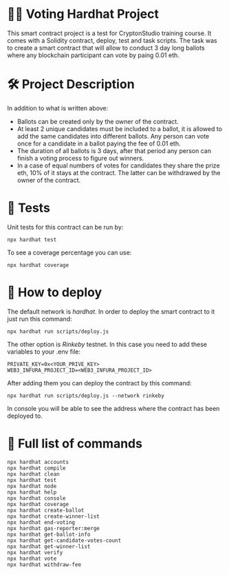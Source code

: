 # :raising_hand_man: Voting Hardhat Project

This smart contract project is a test for CryptonStudio training course. It comes with a Solidity contract, deploy, test and task scripts. The task was to create a smart contract that will allow to conduct 3 day long ballots where any blockchain participant can vote by paing 0.01 eth.

# :hammer_and_wrench: Project Description
In addition to what is written above: 
  - Ballots can be created only by the owner of the contract. 
  - At least 2 unique candidates must be included to a ballot, it is allowed to add the same candidates into different ballots. Any person can vote once for a candidate in a ballot paying the fee of 0.01 eth. 
  - The duration of all ballots is 3 days, after that period any person can finish a voting process to figure out winners. 
  - In a case of equal numbers of votes for candidates they share the prize eth, 10% of it stays at the contract. The latter can be withdrawed by the owner of the contract.

# :triangular_ruler: Tests

Unit tests for this contract can be run by:
```shell
npx hardhat test
```
To see a coverage percentage you can use:
```shell
npx hardhat coverage
```
# :toolbox: How to deploy

The default network is *hardhat*. In order to deploy the smart contract to it just run this command:
```shell
npx hardhat run scripts/deploy.js
```
The other option is *Rinkeby* testnet. In this case you need to add these variables to your .env file:
```shell
PRIVATE_KEY=0x<YOUR_PRIVE_KEY>
WEB3_INFURA_PROJECT_ID=<WEB3_INFURA_PROJECT_ID>
```
After adding them you can deploy the contract by this command:
```shell
npx hardhat run scripts/deploy.js --network rinkeby
```
In console you will be able to see the address where the contract has been deployed to.



# :page_with_curl: Full list of commands

```shell
npx hardhat accounts
npx hardhat compile
npx hardhat clean
npx hardhat test
npx hardhat node
npx hardhat help
npx hardhat console                       
npx hardhat coverage
npx hardhat create-ballot
npx hardhat create-winner-list
npx hardhat end-voting 
npx hardhat gas-reporter:merge       
npx hardhat get-ballot-info
npx hardhat get-candidate-votes-count
npx hardhat get-winner-list
npx hardhat verify
npx hardhat vote
npx hardhat withdraw-fee
```
